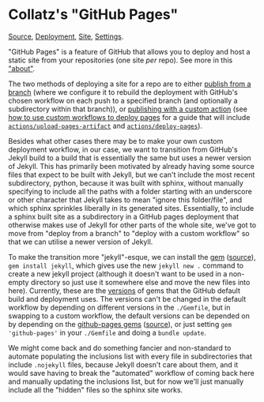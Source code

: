 # Collatz's "GitHub Pages"
[Source](https://github.com/Skenvy/Collatz/tree/gh-pages),
[Deployment](https://github.com/Skenvy/Collatz/deployments/activity_log?environment=github-pages),
[Site](https://skenvy.github.io/Collatz/),
[Settings](https://github.com/Skenvy/Collatz/settings/pages).

"GitHub Pages" is a feature of GitHub that allows you to deploy and host a static site from your repositories (one site _per_ repo). See more in this ["about"](https://docs.github.com/en/pages/getting-started-with-github-pages/about-github-pages).

The two methods of deploying a site for a repo are to either [publish from a branch](https://docs.github.com/en/pages/getting-started-with-github-pages/configuring-a-publishing-source-for-your-github-pages-site#publishing-from-a-branch) (where we configure it to rebuild the deployment with GitHub's chosen workflow on each push to a specified branch (and optionally a subdirectory within that branch)), or [publishing with a custom action](https://docs.github.com/en/pages/getting-started-with-github-pages/configuring-a-publishing-source-for-your-github-pages-site#publishing-with-a-custom-github-actions-workflow) (see [how to use custom workflows to deploy pages](https://docs.github.com/en/pages/getting-started-with-github-pages/using-custom-workflows-with-github-pages) for a guide that will include [`actions/upload-pages-artifact`](https://github.com/actions/upload-pages-artifact) and [`actions/deploy-pages`](https://github.com/actions/deploy-pages)).

Besides what other cases there may be to make your own custom deployment workflow, in our case, we want to transition from GitHub's Jekyll build to a build that is essentially the same but uses a newer version of Jekyll. This has primarily been motivated by already having some source files that expect to be built with Jekyll, but we can't include the most recent subdirectory, python, because it was built with sphinx, without manually specifying to include all the paths with a folder starting with an underscore or other character that Jekyll takes to mean "ignore this folder/file", and which sphinx sprinkles liberally in its generated sites. Essentially, to include a sphinx built site as a subdirectory in a GitHub pages deployment that otherwise makes use of Jekyll for other parts of the whole site, we've got to move from "deploy from a branch" to "deploy with a custom workflow" so that we can utilise a newer version of Jekyll.

To make the transition more "jekyll"-esque, we can install the [gem](https://rubygems.org/gems/jekyll) ([source](https://github.com/jekyll/jekyll)), `gem install jekyll`, which gives use the new `jekyll new .` command to create a new jekyll project (although it doesn't want to be used in a non-empty directory so just use it somewhere else and move the new files into here). Currently, these are the [versions](https://pages.github.com/versions/) of gems that the GitHub default build and deployment uses. The versions can't be changed in the default workflow by depending on different versions in the `./Gemfile`, but in swapping to a custom workflow, the default versions can be depended on by depending on the [github-pages gems](https://rubygems.org/gems/github-pages) ([source](https://github.com/github/pages-gem)), or just setting `gem 'github-pages'` in your `./Gemfile` and doing a `bundle update`.

We might come back and do something fancier and non-standard to automate populating the inclusions list with every file in subdirectories that include `.nojekyll` files, because Jekyll doesn't care about them, and it would save having to break the "automated" workflow of coming back here and manually updating the inclusions list, but for now we'll just manually include all the "hidden" files so the sphinx site works.
